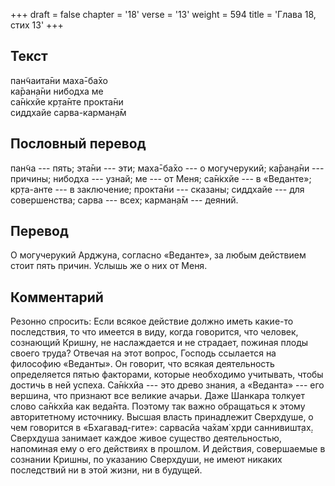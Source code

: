 +++
draft = false
chapter = '18'
verse = '13'
weight = 594
title = 'Глава 18, стих 13'
+++
## Текст

пан̃чаита̄ни маха̄-ба̄хо  
ка̄ран̣а̄ни нибодха ме  
са̄н̇кхйе кр̣та̄нте прокта̄ни  
сиддхайе сарва-карман̣а̄м

## Пословный перевод

пан̃ча --- пять; эта̄ни --- эти; маха̄-ба̄хо --- о могучерукий; ка̄ран̣а̄ни ---
причины; нибодха --- узнай; ме --- от Меня; са̄н̇кхйе --- в «Веданте»;
кр̣та-анте --- в заключение; прокта̄ни --- сказаны; сиддхайе --- для
совершенства; сарва --- всех; карман̣а̄м --- деяний.

## Перевод

О могучерукий Арджуна, согласно «Веданте», за любым действием стоит пять
причин. Услышь же о них от Меня.

## Комментарий

Резонно спросить: Если всякое действие должно иметь какие-то
последствия, то что имеется в виду, когда говорится, что человек,
сознающий Кришну, не наслаждается и не страдает, пожиная плоды своего
труда? Отвечая на этот вопрос, Господь ссылается на философию «Веданты».
Он говорит, что всякая деятельность определяется пятью факторами,
которые необходимо учитывать, чтобы достичь в ней успеха. Са̄н̇кхйа ---
это древо знания, а «Веданта» --- его вершина, что признают все великие
ачарьи. Даже Шанкара толкует слово са̄н̇кхйа как веда̄нта. Поэтому так
важно обращаться к этому авторитетному источнику. Высшая власть
принадлежит Сверхдуше, о чем говорится в «Бхагавад-гите»: сарвасйа ча̄хам̇
хр̣ди саннивишт̣ах̣. Сверхдуша занимает каждое живое существо
деятельностью, напоминая ему о его действиях в прошлом. И действия,
совершаемые в сознании Кришны, по указанию Сверхдуши, не имеют никаких
последствий ни в этой жизни, ни в будущей.
